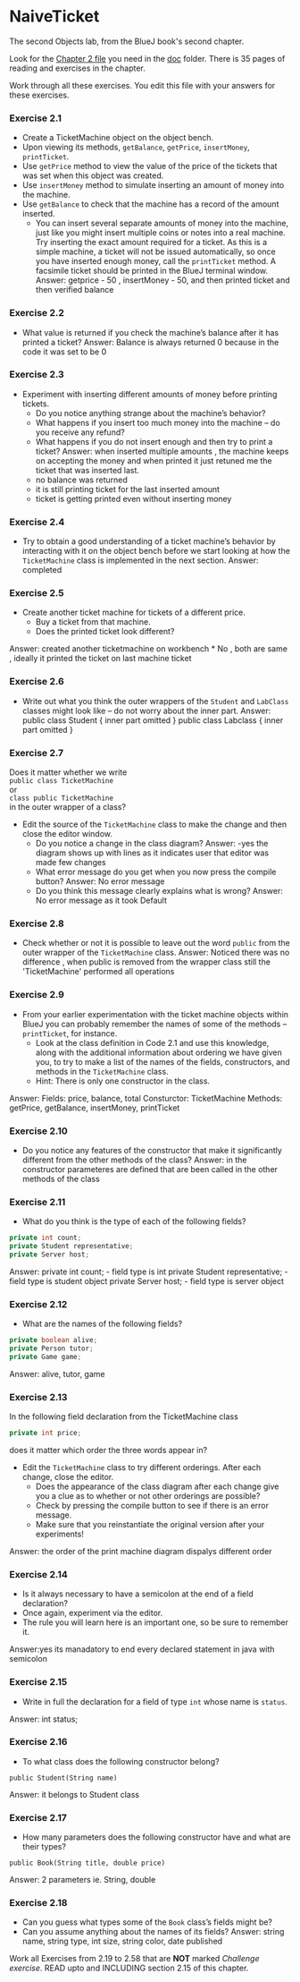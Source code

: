 # NaiveTicket

The second Objects lab, from the BlueJ book's second chapter.

Look for the [Chapter 2 file](./doc/BlueJ-objects-first-ch2.pdf) you need in the [doc](./doc) folder.
There is 35 pages of reading and exercises in the chapter.

Work through all these exercises. You edit this file with your answers for these exercises.

### Exercise 2.1
* Create a TicketMachine object on the object bench.
* Upon viewing its methods, `getBalance`, `getPrice`, `insertMoney`, `printTicket`.
* Use `getPrice` method to view the value of the price of the tickets that was set when this object was created.
* Use `insertMoney` method to simulate inserting an amount of money into the machine.
* Use `getBalance` to check that the machine has a record of the amount inserted.
	* You can insert several separate amounts of money into the machine, just like you might insert multiple coins or notes into a real machine. Try inserting the exact amount required for a ticket. As this is a simple machine, a ticket will not be issued automatically, so once you have inserted enough money, call the `printTicket` method. A facsimile ticket should be printed in the BlueJ terminal window.
	Answer: getprice - 50 , insertMoney - 50, and then printed ticket  and then verified balance

### Exercise 2.2
* What value is returned if you check the machine’s balance after it has printed a ticket?
Answer: Balance is always returned 0 because in the code it was set to be 0

### Exercise 2.3
* Experiment with inserting different amounts of money before printing tickets.
	* Do you notice anything strange about the machine’s behavior?
	* What happens if you insert too much money into the machine – do you receive any refund?
	* What happens if you do not insert enough and then try to print a ticket?
Answer: when inserted multiple amounts , the machine keeps on accepting the money and when printed it just retuned me the ticket that  was inserted last.
	* no balance was returned
	* it is still printing ticket for the last inserted amount
	* ticket is getting printed even without inserting money

	
### Exercise 2.4
* Try to obtain a good understanding of a ticket machine’s behavior by interacting with it on the object bench before we start looking at how the `TicketMachine` class is implemented in the next section.
Answer: completed

### Exercise 2.5
* Create another ticket machine for tickets of a different price.
	* Buy a ticket from that machine.
	* Does the printed ticket look different?

Answer: created another ticketmachine on workbench
	* No , both are same , ideally it printed the ticket on last machine ticket
### Exercise 2.6
* Write out what you think the outer wrappers of the `Student` and `LabClass` classes might look like – do not worry about the inner part.
Answer: 
	public class Student
	{
	inner part omitted
	}
public class Labclass
{
inner part omitted
}

### Exercise 2.7
Does it matter whether we write<br>
`public class TicketMachine`<br>
or<br>
`class public TicketMachine`<br>
in the outer wrapper of a class?

* Edit the source of the `TicketMachine` class to make the change and then close the editor window.
	* Do you notice a change in the class diagram? 
Answer: -yes the diagram shows up with lines as it indicates user that editor was made few changes
	* What error message do you get when you now press the compile button?
Answer: No error message
	* Do you think this message clearly explains what is wrong?
Answer: No error message as it took Default 

### Exercise 2.8
* Check whether or not it is possible to leave out the word `public` from the outer wrapper of the `TicketMachine` class.
Answer: Noticed there was no difference , when public is removed from the wrapper class still the 'TicketMachine' performed all operations

### Exercise 2.9
* From your earlier experimentation with the ticket machine objects within BlueJ you can probably remember the names of some of the methods – `printTicket`, for instance.
	* Look at the class definition in Code 2.1 and use this knowledge, along with the additional information about ordering we have given you, to try to make a list of the names of the fields, constructors, and methods in the `TicketMachine` class.
	* Hint: There is only one constructor in the class.

Answer: Fields: price, balance, total
	Consturctor: TicketMachine
	Methods: getPrice, getBalance, insertMoney, printTicket

### Exercise 2.10
* Do you notice any features of the constructor that make it significantly different from the other methods of the class?
Answer: in the constructor parameteres are defined that are been called in the other methods of the class

### Exercise 2.11
* What do you think is the type of each of the following fields?

```java 
private int count;
private Student representative;
private Server host;
```
Answer: private int count; - field type is int
	private Student representative; - field type is student object
	private Server host; - field type is server object
	

### Exercise 2.12
* What are the names of the following fields?

```java
private boolean alive; 
private Person tutor;
private Game game;
```

Answer: alive, tutor, game

### Exercise 2.13

In the following field declaration from the TicketMachine class<br>

```java
private int price;
```
does it matter which order the three words appear in?
* Edit the `TicketMachine` class to try different orderings. After each change, close the editor.
	* Does the appearance of the class diagram after each change give you a clue as to whether or not other orderings are
possible?
	* Check by pressing the compile button to see if there is an error message.
	* Make sure that you reinstantiate the original version after your experiments!
	
Answer: the order of the print machine diagram dispalys different order

### Exercise 2.14
* Is it always necessary to have a semicolon at the end of a field declaration?
* Once again, experiment via the editor.
* The rule you will learn here is an important one, so be sure to remember it.

Answer:yes its manadatory to end every declared statement in java with semicolon

### Exercise 2.15
* Write in full the declaration for a field of type `int` whose name is `status`.

Answer: int status;

### Exercise 2.16
* To what class does the following constructor belong?
```
public Student(String name)
```
Answer: it belongs to Student class

### Exercise 2.17
* How many parameters does the following constructor have and what are their types?
```
public Book(String title, double price)
```

Answer: 2 parameters ie. String, double

### Exercise 2.18
* Can you guess what types some of the `Book` class’s fields might be?
* Can you assume anything about the names of its fields?
Answer: string name, string type, int size, string color, date published


Work all Exercises from 2.19 to 2.58 that are **NOT** marked *Challenge exercise*.
READ upto and INCLUDING section 2.15 of this chapter.
